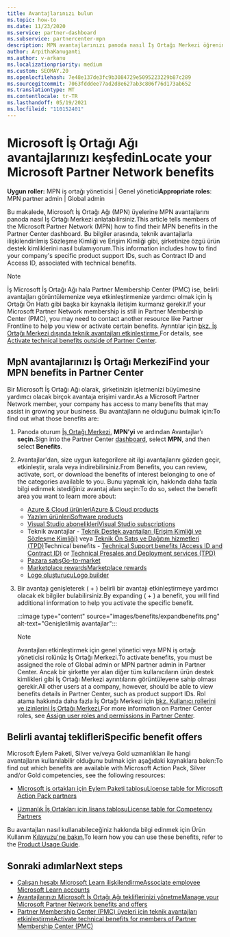 ```yaml
---
title: Avantajlarınızı bulun
ms.topic: how-to
ms.date: 11/23/2020
ms.service: partner-dashboard
ms.subservice: partnercenter-mpn
description: MPN avantajlarınızı panoda nasıl İş Ortağı Merkezi öğrenin. Teknik avantajlar için Erişim Kimliği ve Sözleşme Kimliği bilgilerini içerir.
author: ArpithaKanuganti
ms.author: v-arkanu
ms.localizationpriority: medium
ms.custom: SEOMAY.20
ms.openlocfilehash: 7e48e137de3fc9b3084729e5095223229b87c289
ms.sourcegitcommit: 7063fdddee77ad2d8e627ab3c806f76d173ab652
ms.translationtype: MT
ms.contentlocale: tr-TR
ms.lasthandoff: 05/19/2021
ms.locfileid: "110152401"
---
```

# <a name="locate-your-microsoft-partner-network-benefits"></a><span data-ttu-id="9a0dd-104">Microsoft İş Ortağı Ağı avantajlarınızı keşfedin</span><span class="sxs-lookup"><span data-stu-id="9a0dd-104">Locate your Microsoft Partner Network benefits</span></span> 

<span data-ttu-id="9a0dd-105">**Uygun roller:** MPN iş ortağı yöneticisi | Genel yönetici</span><span class="sxs-lookup"><span data-stu-id="9a0dd-105">**Appropriate roles**: MPN partner admin | Global admin</span></span>

<span data-ttu-id="9a0dd-106">Bu makalede, Microsoft İş Ortağı Ağı (MPN) üyelerine MPN avantajlarını panoda nasıl İş Ortağı Merkezi anlatabilirsiniz.</span><span class="sxs-lookup"><span data-stu-id="9a0dd-106">This article tells members of the Microsoft Partner Network (MPN) how to find their MPN benefits in the Partner Center dashboard.</span></span> <span data-ttu-id="9a0dd-107">Bu bilgiler arasında, teknik avantajlarla ilişkilendirilmiş Sözleşme Kimliği ve Erişim Kimliği gibi, şirketinize özgü ürün destek kimliklerini nasıl bulamıyorum.</span><span class="sxs-lookup"><span data-stu-id="9a0dd-107">This information includes how to find your company's specific product support IDs, such as Contract ID and Access ID, associated with technical benefits.</span></span>

>[!NOTE]
> <span data-ttu-id="9a0dd-108">İş Microsoft İş Ortağı Ağı hala Partner Membership Center (PMC) ise, belirli avantajları görüntülemenize veya etkinleştirmenize yardımcı olmak için İş Ortağı Ön Hattı gibi başka bir kaynakla iletişim kurmanız gerekir.</span><span class="sxs-lookup"><span data-stu-id="9a0dd-108">If your Microsoft Partner Network membership is still in Partner Membership Center (PMC), you may need to contact another resource like Partner Frontline to help you view or activate certain benefits.</span></span> <span data-ttu-id="9a0dd-109">Ayrıntılar için [bkz. İş Ortağı Merkezi dışında teknik avantajları etkinleştirme.](partner-membership-center-tech-benefits-activate.md)</span><span class="sxs-lookup"><span data-stu-id="9a0dd-109">For details, see [Activate technical benefits outside of Partner Center](partner-membership-center-tech-benefits-activate.md).</span></span>

## <a name="find-your-mpn-benefits-in-partner-center"></a><span data-ttu-id="9a0dd-110">MpN avantajlarınızı İş Ortağı Merkezi</span><span class="sxs-lookup"><span data-stu-id="9a0dd-110">Find your MPN benefits in Partner Center</span></span>

<span data-ttu-id="9a0dd-111">Bir Microsoft İş Ortağı Ağı olarak, şirketinizin işletmenizi büyümesine yardımcı olacak birçok avantaja erişimi vardır.</span><span class="sxs-lookup"><span data-stu-id="9a0dd-111">As a Microsoft Partner Network member, your company has access to many benefits that may assist in growing your business.</span></span> <span data-ttu-id="9a0dd-112">Bu avantajların ne olduğunu bulmak için:</span><span class="sxs-lookup"><span data-stu-id="9a0dd-112">To find out what those benefits are:</span></span>

1. <span data-ttu-id="9a0dd-113">Panoda oturum [İş Ortağı Merkezi,](https://partner.microsoft.com/dashboard/home) **MPN'yi** ve ardından Avantajlar'ı **seçin.**</span><span class="sxs-lookup"><span data-stu-id="9a0dd-113">Sign into the Partner Center [dashboard](https://partner.microsoft.com/dashboard/home), select **MPN**, and then select **Benefits**.</span></span>

2. <span data-ttu-id="9a0dd-114">Avantajlar'dan, size uygun kategorilere ait ilgi avantajlarını gözden geçir, etkinleştir, sırala veya indirebilirsiniz.</span><span class="sxs-lookup"><span data-stu-id="9a0dd-114">From Benefits, you can review, activate, sort, or download the benefits of interest belonging to one of the categories available to you.</span></span> <span data-ttu-id="9a0dd-115">Bunu yapmak için, hakkında daha fazla bilgi edinmek istediğiniz avantaj alanı seçin:</span><span class="sxs-lookup"><span data-stu-id="9a0dd-115">To do so, select the benefit area you want to learn more about:</span></span>

   - [<span data-ttu-id="9a0dd-116">Azure & Cloud ürünleri</span><span class="sxs-lookup"><span data-stu-id="9a0dd-116">Azure & Cloud products</span></span>](mpn-benefits-azure-cloud.md)
   - [<span data-ttu-id="9a0dd-117">Yazılım ürünleri</span><span class="sxs-lookup"><span data-stu-id="9a0dd-117">Software products</span></span>](mpn-benefits-software.md)
   - [<span data-ttu-id="9a0dd-118">Visual Studio abonelikleri</span><span class="sxs-lookup"><span data-stu-id="9a0dd-118">Visual Studio subscriptions</span></span>](mpn-benefits-visual-studio.md)
   - <span data-ttu-id="9a0dd-119">Teknik avantajlar - [Teknik Destek avantajları (Erişim Kimliği ve Sözleşme Kimliği)](mpn-benefits-technical-support.md) veya [Teknik Ön Satış ve Dağıtım hizmetleri (TPD)](technical-benefits.md)</span><span class="sxs-lookup"><span data-stu-id="9a0dd-119">Technical benefits - [Technical Support benefits (Access ID and Contract ID)](mpn-benefits-technical-support.md) or [Technical Presales and Deployment services (TPD)](technical-benefits.md)</span></span>
   - [<span data-ttu-id="9a0dd-120">Pazara satış</span><span class="sxs-lookup"><span data-stu-id="9a0dd-120">Go-to-market</span></span>](mpn-learn-about-go-to-market-benefits.md)
   - [<span data-ttu-id="9a0dd-121">Marketplace rewards</span><span class="sxs-lookup"><span data-stu-id="9a0dd-121">Marketplace rewards</span></span>](marketplace-rewards.md)
   - [<span data-ttu-id="9a0dd-122">Logo oluşturucu</span><span class="sxs-lookup"><span data-stu-id="9a0dd-122">Logo builder</span></span>](mpn-logo-builder.md)

3. <span data-ttu-id="9a0dd-123">Bir avantajı genişleterek ( + ) belirli bir avantajı etkinleştirmeye yardımcı olacak ek bilgiler bulabilirsiniz.</span><span class="sxs-lookup"><span data-stu-id="9a0dd-123">By expanding ( + ) a benefit, you will find additional information to help you activate the specific benefit.</span></span>

   :::image type="content" source="images/benefits/expandbenefits.png" alt-text="Genişletilmiş avantajlar":::

   > [!NOTE]
   > <span data-ttu-id="9a0dd-125">Avantajları etkinleştirmek için genel yönetici veya MPN iş ortağı yöneticisi rolünüz İş Ortağı Merkezi.</span><span class="sxs-lookup"><span data-stu-id="9a0dd-125">To activate benefits, you must be assigned the role of Global admin or MPN partner admin in Partner Center.</span></span> <span data-ttu-id="9a0dd-126">Ancak bir şirkette yer alan diğer tüm kullanıcıların ürün destek kimlikleri gibi İş Ortağı Merkezi ayrıntılarını görüntüleyene sahip olması gerekir.</span><span class="sxs-lookup"><span data-stu-id="9a0dd-126">All other users at a company, however, should be able to view benefits details in Partner Center, such as product support IDs.</span></span> <span data-ttu-id="9a0dd-127">Rol atama hakkında daha fazla İş Ortağı Merkezi için [bkz. Kullanıcı rollerini ve izinlerini İş Ortağı Merkezi.](permissions-overview.md)</span><span class="sxs-lookup"><span data-stu-id="9a0dd-127">For more information on Partner Center roles, see [Assign user roles and permissions in Partner Center](permissions-overview.md).</span></span>

## <a name="specific-benefit-offers"></a><span data-ttu-id="9a0dd-128">Belirli avantaj teklifleri</span><span class="sxs-lookup"><span data-stu-id="9a0dd-128">Specific benefit offers</span></span>

<span data-ttu-id="9a0dd-129">Microsoft Eylem Paketi, Silver ve/veya Gold uzmanlıkları ile hangi avantajların kullanılabilir olduğunu bulmak için aşağıdaki kaynaklara bakın:</span><span class="sxs-lookup"><span data-stu-id="9a0dd-129">To find out which benefits are available with Microsoft Action Pack, Silver and/or Gold competencies, see the following resources:</span></span>

- [<span data-ttu-id="9a0dd-130">Microsoft iş ortakları için Eylem Paketi tablosu</span><span class="sxs-lookup"><span data-stu-id="9a0dd-130">License table for Microsoft Action Pack partners</span></span>](https://assetsprod.microsoft.com/en-us/microsoft-action-pack-license-table.pdf)

- [<span data-ttu-id="9a0dd-131">Uzmanlık İş Ortakları için lisans tablosu</span><span class="sxs-lookup"><span data-stu-id="9a0dd-131">License table for Competency Partners</span></span>](https://assetsprod.microsoft.com/mpn-maps-software-iur-competency-license-table.docx)

<span data-ttu-id="9a0dd-132">Bu avantajları nasıl kullanabileceğiniz hakkında bilgi edinmek için Ürün Kullanım [Kılavuzu'ne bakın.](https://assets.microsoft.com/MPN-MAPS-Product-Usage-Guide.pdf)</span><span class="sxs-lookup"><span data-stu-id="9a0dd-132">To learn how you can use these benefits,  refer to the [Product Usage Guide](https://assets.microsoft.com/MPN-MAPS-Product-Usage-Guide.pdf).</span></span>

## <a name="next-steps"></a><span data-ttu-id="9a0dd-133">Sonraki adımlar</span><span class="sxs-lookup"><span data-stu-id="9a0dd-133">Next steps</span></span>

- [<span data-ttu-id="9a0dd-134">Çalışan hesabı Microsoft Learn ilişkilendirme</span><span class="sxs-lookup"><span data-stu-id="9a0dd-134">Associate employee Microsoft Learn accounts</span></span>](ms-learn-associate.md)
- [<span data-ttu-id="9a0dd-135">Avantajlarınızı Microsoft İş Ortağı Ağı tekliflerinizi yönetme</span><span class="sxs-lookup"><span data-stu-id="9a0dd-135">Manage your Microsoft Partner Network benefits and offers</span></span>](manage-your-partner-network-benefits.md)
- [<span data-ttu-id="9a0dd-136">Partner Membership Center (PMC) üyeleri için teknik avantajları etkinleştirme</span><span class="sxs-lookup"><span data-stu-id="9a0dd-136">Activate technical benefits for members of Partner Membership Center (PMC)</span></span>](partner-membership-center-tech-benefits-activate.md)
